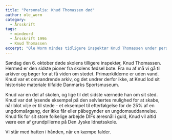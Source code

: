 ```yaml
---
title: "Personalia: Knud Thomassen død"
author: ole_worm
category:
  - Årsskrift
tags:
  - mindeord
  - Årsskrift 1996
  - Knud Thomassen
excerpt: "Ole Worm mindes tidligere inspektør Knud Thomassen under personalia."
---
```


Søndag den 6. oktober døde skolens tіlligere inspektør, Knud Thomassen. Hermed er den sidste pioner fra skolens fødsel bote. Fra nu af må vi gå til arkiver og bøger for at få viden om stedet. Primærkilderne er uden vand. Knud var et omvandrende arkiv, og det undrer derfor ikke, at Knud lod sit historiske materiale tilfalde Danmarks Sportsmuseum. 

Knud var en del af skolen, og lige til det sidste værnede han om sit sted. Knud var det lysende eksempel på den selvlærtes mulighed for at skabe, når blot vilje er til stede - et eksempel til efterfølgelse for de 25% af en ungdomsårgang, der ikke får eller påbegynder en ungdomsuddannelse. Knud fik for sit store folkelige arbejde DIFs æresnål i guld, Knud vil altid være een af grundpillerne på Den Jyske Idrætsskole. 

Vi står med hatten i hånden, når en kæmpe falder.
